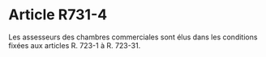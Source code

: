 # Article R731-4

Les assesseurs des chambres commerciales sont élus dans les conditions fixées aux articles R. 723-1 à R. 723-31.
